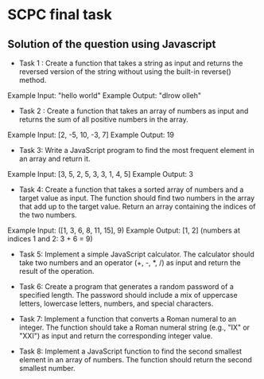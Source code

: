 # SCPC final task

## Solution of the question using Javascript

- Task 1 : Create a function that takes a string as input and returns the reversed version of the string without using the built-in reverse() method.

Example Input: "hello world" Example Output: "dlrow olleh"

- Task 2 : Create a function that takes an array of numbers as input and returns the sum of all positive numbers in the array.

Example Input: [2, -5, 10, -3, 7] Example Output: 19

- Task 3: Write a JavaScript program to find the most frequent element in an array and return it.

Example Input: [3, 5, 2, 5, 3, 3, 1, 4, 5] Example Output: 3

- Task 4: Create a function that takes a sorted array of numbers and a target value as input. The function should find two numbers in the array that add up to the target value. Return an array containing the indices of the two numbers.

Example Input: ([1, 3, 6, 8, 11, 15], 9) Example Output: [1, 2] (numbers at indices 1 and 2: 3 + 6 = 9)

- Task 5: Implement a simple JavaScript calculator. The calculator should take two numbers and an operator (+, -, \*, /) as input and return the result of the operation.

- Task 6: Create a program that generates a random password of a specified length. The password should include a mix of uppercase letters, lowercase letters, numbers, and special characters.

- Task 7: Implement a function that converts a Roman numeral to an integer. The function should take a Roman numeral string (e.g., "IX" or "XXI") as input and return the corresponding integer value.

- Task 8: Implement a JavaScript function to find the second smallest element in an array of numbers. The function should return the second smallest number.
